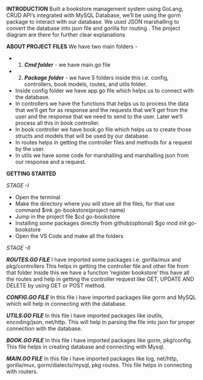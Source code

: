 **INTRODUCTION**
Built a bookstore management system using GoLang, CRUD API’s integrated with  MySQL Database, we’ll be using the gorm package to interact with our database. We used JSON marshalling to convert the database into json file and gorilla for routing . 
The project diagram are there for further clear explanations


**ABOUT PROJECT FILES**
We have two main folders -
- 1. ***Cmd folder*** - we have main.go file
- 2. ***Package folder*** - we have 5 folders inside this i.e. config, controllers, book models, routes, and utils folder.
- Inside config folder we have app.go file which helps us to connect with the database.
- In controllers we have the functions that helps us to process the data that we’ll get for as response and the requests that we’ll get from the user and the response that we need to send to the user. Later we’ll process all this in book controller.
- In book controller we have book.go file which helps us to create those structs and models that will be used by our database.
- In routes helps in getting the controller files and methods for a request by the user.
- In utils we have some code for marshalling and marshalling json from our response and a request.


**GETTING STARTED**

*STAGE -I*
- Open the terminal 
- Make the directory where you will store all the files, for that use command $mk go-bookstore(project name)
- Jump in the project file $cd go-bookstore
- Installing some packages directly from github(optional)
$go mod init go-bookstore
- Open the VS Code and make all the folders

*STAGE -II*

***ROUTES.GO FILE***
I have imported some packages i.e. gorilla/mux and pkg/controllers
This helps in getting the controller file and other file from that folder
Inside this we have a function ‘register bookstore’ this have all the routes and help in getting the controller request like GET, UPDATE AND DELETE by using GET or POST method.

***CONFIG.GO FILE***
In this file i have imported packages like gorm and MySQL which will help in connecting with the database.

***UTILS.GO FILE***
In this file i have imported packages like ioutils, encoding/json, net/http.
This will help in parsing the file into json for proper connection with the database.

***BOOK.GO FILE***
In this file i have imported packages like gorm, pkg/config.
This file helps in creating database and connecting with Mysql.

***MAIN.GO FILE***
In this file i have imported packages like log, net/http, gorilla/mux, gorm/dialects/mysql, pkg routes.
This file helps in connecting with routers.

